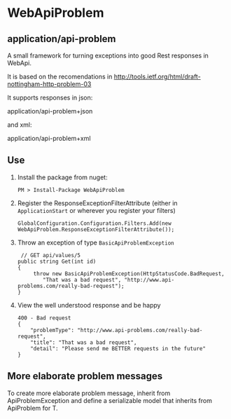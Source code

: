 WebApiProblem
=============

## application/api-problem

A small framework for turning exceptions into good Rest responses in WebApi.

It is based on the recomendations in http://tools.ietf.org/html/draft-nottingham-http-problem-03

It supports responses in json:

application/api-problem+json

and xml:

application/api-problem+xml

## Use

 1) Install the package from nuget:
		

		PM > Install-Package WebApiProblem


 2) Register the ResponseExceptionFilterAttribute (either in `ApplicationStart` or wherever you register your filters)
		

		GlobalConfiguration.Configuration.Filters.Add(new WebApiProblem.ResponseExceptionFilterAttribute());


 3) Throw an exception of type `BasicApiProblemException`

 
		 // GET api/values/5
        public string Get(int id)
        {
             throw new BasicApiProblemException(HttpStatusCode.BadRequest, 
				"That was a bad request", "http://www.api-problems.com/really-bad-request");
        }

		
 
 4) View the well understood response and be happy
 
		400 - Bad request
		{
			"problemType": "http://www.api-problems.com/really-bad-request",
			"title": "That was a bad request",
			"detail": "Please send me BETTER requests in the future"
		}

 
## More elaborate problem messages
 
To create more elaborate problem message, inherit from ApiProblemException<T> and define a serializable model that inherits from ApiProblem for T.